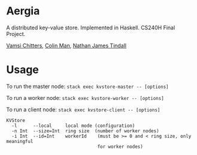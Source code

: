 # Aergia #

A distributed key-value store. Implemented in Haskell. CS240H Final Project.

[Vamsi Chitters](mailto:vamsikc@stanford.edu),
[Colin Man](mailto:colinman.stanford.edu),
[Nathan James Tindall](mailto:ntindall@stanford.edu)

# Usage

To run the master node: `stack exec kvstore-master -- [options]`

To run a worker node: `stack exec kvstore-worker -- [options]`

To run a client node: `stack exec kvstore-client -- [options]`

```
KVStore
  -l      --local     local mode (configuration)
  -n Int  --size=Int  ring size  (number of worker nodes)
  -i Int  --id=Int    workerId    (must be >= 0 and < ring size, only meaningful
                                  for worker nodes)
```
